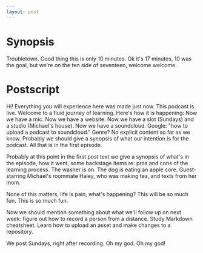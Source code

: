 ```yaml
---
layout: post
---
```


Synopsis
========

Troubletown. Good thing this is only 10 minutes. Ok it's 17 minutes, 10 was the goal, but we're on the ten side of seventeen, welcome welcome. 

Postscript
==========

Hi! Everything you will experience here was made just now. This podcast is live. Welcome to a fluid journey of learning. Here's how it is happening: Now we have a mic. Now we have a website. Now we have a slot (Sundays) and a studio (Michael's house). Now we have a soundcloud. Google: "how to upload a podcast to soundcloud." Genre? No explicit content so far as we know. Probably we should give a synopsis of what our intention is for the podcast. All that is in the first episode.

Probably at this point in the first post text we give a synopsis of what's in the episode, how it went, some backstage items re: pros and cons of the learning process. The washer is on. The dog is eating an apple core. Guest-starring Michael's roommate Haley, who was making tea, and texts from her mom. 

None of this matters, life is pain, what's happening? This will be so much fun. This is so much fun. 

Now we should mention something about what we'll follow up on next week: figure out how to record a person from a distance. Study Markdown cheatsheet. Learn how to upload an asset and make changes to a repository. 

We post Sundays, right after recording. Oh my god. Oh my god! 

 


